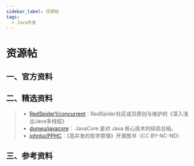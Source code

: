 ```yaml
---
sidebar_label: 资源帖
tags:
  - Java并发
---
```



# 资源帖

## 一、官方资料

## 二、精选资料

> - [RedSpider1/concurrent](https://github.com/RedSpider1/concurrent)：RedSpider社区成员原创与维护的《深入浅出Java多线程》
> - [dunwu/javacore](https://github.com/dunwu/javacore)： JavaCore 是对 Java 核心技术的经验总结。
> - [johnlui/PPHC](https://github.com/johnlui/PPHC)：《高并发的哲学原理》开源图书（CC BY-NC-ND）

## 三、参考资料

